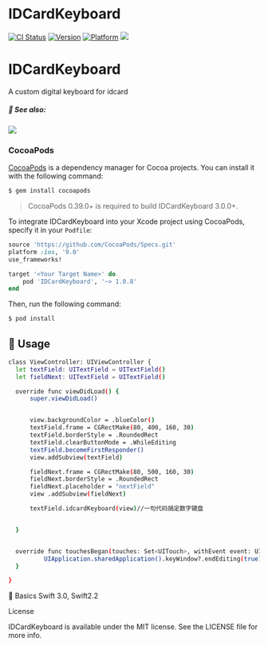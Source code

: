 
# IDCardKeyboard
[![CI Status](http://img.shields.io/travis/kishikawakatsumi/IDCardKeyboard.svg?style=flat)](https://travis-ci.org/kishikawakatsumi/IDCardKeyboard)
[![Version](https://img.shields.io/cocoapods/v/IDCardKeyboard.svg?style=flat)](http://cocoadocs.org/docsets/IDCardKeyboard)
[![Platform](https://img.shields.io/cocoapods/p/IDCardKeyboard.svg?style=flat)](http://cocoadocs.org/docsets/IDCardKeyboard)
![](https://camo.githubusercontent.com/7d97f558ccb8751e27fa65eeee94047955eba100/68747470733a2f2f63646e2d696d616765732d312e6d656469756d2e636f6d2f6d61782f313630302f312a7861666332716159644d375a4f68655957614d6d51412e706e67)
# IDCardKeyboard
A custom digital keyboard for idcard
##### :eyes: See also:
![](http://7xslr9.com1.z0.glb.clouddn.com/IDCardKeyboard.gif)
### CocoaPods

[CocoaPods](http://cocoapods.org) is a dependency manager for Cocoa projects. You can install it with the following command:

```bash
$ gem install cocoapods
```

> CocoaPods 0.39.0+ is required to build IDCardKeyboard 3.0.0+.

To integrate IDCardKeyboard into your Xcode project using CocoaPods, specify it in your `Podfile`:

```ruby
source 'https://github.com/CocoaPods/Specs.git'
platform :ios, '9.0'
use_frameworks!

target '<Your Target Name>' do
    pod 'IDCardKeyboard', '~> 1.0.8'
end
```

Then, run the following command:

```bash
$ pod install
```

## :book: Usage
  ``` bash
  class ViewController: UIViewController {
    let textField: UITextField = UITextField()
    let fieldNext: UITextField = UITextField()

    override func viewDidLoad() {
        super.viewDidLoad()


        view.backgroundColor = .blueColor()
        textField.frame = CGRectMake(80, 400, 160, 30)
        textField.borderStyle = .RoundedRect
        textField.clearButtonMode = .WhileEditing
        textField.becomeFirstResponder()
        view.addSubview(textField)

        fieldNext.frame = CGRectMake(80, 500, 160, 30)
        fieldNext.borderStyle = .RoundedRect
        fieldNext.placeholder = "nextField"
        view .addSubview(fieldNext)

        textField.idcardKeyboard(view)//一句代码搞定数字键盘


    }


    override func touchesBegan(touches: Set<UITouch>, withEvent event: UIEvent?) {
            UIApplication.sharedApplication().keyWindow?.endEditing(true)
    }

}

  ```

  :key: Basics  Swift 3.0, Swift2.2

   License

IDCardKeyboard is available under the MIT license. See the LICENSE file for more info.
